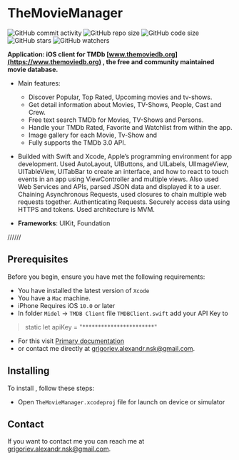 # TheMovieManager

![GitHub commit activity](https://img.shields.io/github/commit-activity/y/AlexCZ-RUS/TMDbMovieManager)
![GitHub repo size](https://img.shields.io/github/repo-size/AlexCZ-RUS/TMDbMovieManager)
![GitHub code size](https://img.shields.io/github/languages/code-size/AlexCZ-RUS/TMDbMovieManager)
![GitHub stars](https://img.shields.io/github/stars/AlexCZ-RUS/TMDbMovieManager?style=social)
![GitHub watchers](https://img.shields.io/github/watchers/AlexCZ-RUS/TMDbMovieManager?style=social)


**Application:  iOS client for TMDb [www.themoviedb.org](https://www.themoviedb.org) , the free and community maintained movie database.**

- Main features: 
    - Discover Popular, Top Rated, Upcoming movies and tv-shows.
    - Get detail information about Movies, TV-Shows, People, Cast and Crew.
    - Free text search TMDb for Movies, TV-Shows and Persons.
    - Handle your TMDb Rated, Favorite and Watchlist from within the app.
    - Image gallery for each Movie, Tv-Show and 
    - Fully supports the TMDb 3.0 API.

- Builded with Swift and Xcode, Apple’s programming environment for app development. Used AutoLayout, UIButtons, and UILabels, UIImageView, UITableView, UITabBar to create an interface, and how to react to touch events in an app using ViewController and multiple views. Also used Web Services and APIs,  parsed JSON data and displayed it to a user. Chaining Asynchronous Requests, used closures to chain multiple web requests together. Authenticating Requests. Securely access data using HTTPS and tokens.
    Used architecture is MVM.


- **Frameworks**: UIKit, Foundation

//////

## Prerequisites

Before you begin, ensure you have met the following requirements:
<!--- These are just example requirements. Add, duplicate or remove as required --->
* You have installed the latest version of `Xcode`
* You have a `Mac` machine. 
* iPhone Requires iOS `10.0` or later   
* In folder `Midel` -> `TMDB Client` file `TMDBClient.swift`  add your API Key to  
> static let apiKey = "***********************" 
* For this visit [Primary documentation](https://www.developers.themoviedb.org)
* or contact me directly at <grigoriev.alexandr.nsk@gmail.com>.


## Installing <TheMovieManager>

To install <TheMovieManager>, follow these steps:

* Open  `TheMovieManager.xcodeproj` file for launch on device or simulator

## Contact

If you want to contact me you can reach me at <grigoriev.alexandr.nsk@gmail.com>.

